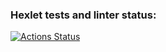 ### Hexlet tests and linter status:
[![Actions Status](https://github.com/SabirSimerkhanov01/frontend-project-11/workflows/hexlet-check/badge.svg)](https://github.com/SabirSimerkhanov01/frontend-project-11/actions)